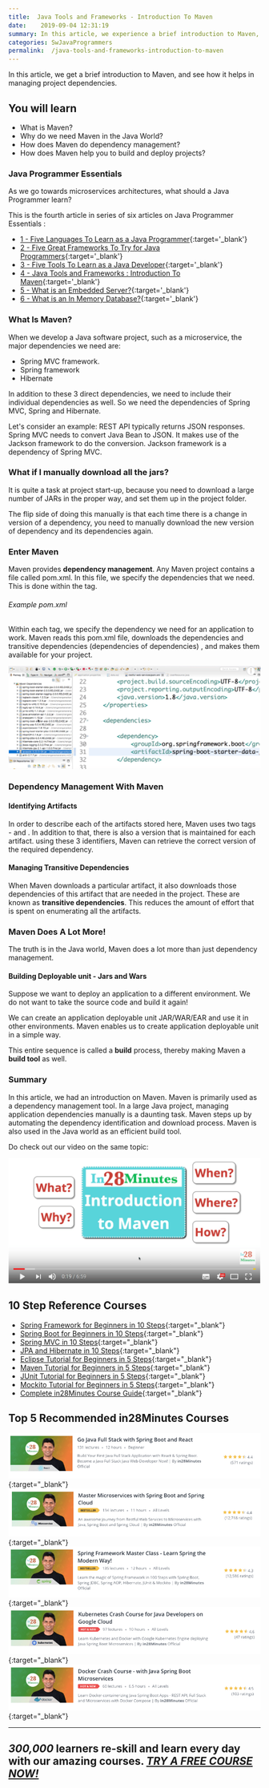 ```yaml
---
title:  Java Tools and Frameworks - Introduction To Maven
date:    2019-09-04 12:31:19
summary: In this article, we experience a brief introduction to Maven, and will see how it helps in managing your project dependencies.
categories: SwJavaProgrammers
permalink:  /java-tools-and-frameworks-introduction-to-maven
---
```


In this article, we get a brief introduction to Maven, and see how it helps in managing project dependencies.

## You will learn
- What is Maven?
- Why do we need Maven in the Java World?
- How does Maven do dependency management?
- How does Maven help you to build and deploy projects?


### Java Programmer Essentials

As we go towards microservices architectures, what should a Java Programmer learn? 

This is the fourth article in series of six articles on Java Programmer Essentials :
- [1 - Five Languages To Learn as a Java Programmer](/five-great-languages-to-learn-as-a-java-programmer){:target='_blank'}
- [2 - Five Great Frameworks To Try for Java Programmers](/five-frameworks-for-java-programmers){:target='_blank'}
- [3 - Five Tools To Learn as a Java Developer](/five-tools-to-learn-for-java-programmers){:target='_blank'}
- [4 - Java Tools and Frameworks : Introduction To Maven](/java-tools-and-frameworks-introduction-to-maven){:target='_blank'}
- [5 - What is an Embedded Server?](/java-programmer-essentials-what-is-an-embedded-server){:target='_blank'}
- [6 - What is an In Memory Database?](/java-programmer-essentials-what-is-an-in-memory-database){:target='_blank'}



### What Is Maven?

When we develop a Java software project, such as a microservice, the major dependencies we need are: 

* Spring MVC framework.
* Spring framework
* Hibernate

In addition to these 3 direct dependencies, we need to include their individual dependencies as well. So we need the dependencies of Spring MVC, Spring and Hibernate.  

Let's consider an example: REST API typically returns JSON responses. Spring MVC needs to convert Java Bean to JSON. It makes use of the Jackson framework to do the conversion. Jackson framework is a dependency of Spring MVC. 

### What if I manually download all the jars?

It is quite a task at project start-up, because you need to download a large number of JARs in the proper way, and set them up in the project folder. 

The flip side of doing this manually is that each time there is a change in version of a dependency, you need to manually download the new version of dependency and its dependencies again.

### Enter Maven

Maven provides **dependency management**. Any Maven project contains a file called pom.xml. In this file, we specify the dependencies that we need. This is done within the <dependency> tag. 

###### Example pom.xml

Within each <dependency> tag, we specify the dependency we need for an application to work. Maven reads this pom.xml file, downloads the dependencies and transitive dependencies (dependencies of dependencies) , and makes them available for your project. 

![image info](images/Capture-089-02.png)

### Dependency Management With Maven 

#### Identifying Artifacts

In order to describe each of the artifacts stored here, Maven uses two tags - <groupId> and <artifactId>. In addition to that, there is also a version that is maintained for each artifact. using these 3 identifiers, Maven can retrieve the correct version of the required dependency.

#### Managing Transitive Dependencies

When Maven downloads a particular artifact, it also downloads those dependencies of this artifact that are needed in the project. These are known as **transitive dependencies**. This reduces the amount of effort that is spent on enumerating all the artifacts. 

### Maven Does A Lot More!

The truth is in the Java world, Maven does a lot more than just dependency management. 

#### Building Deployable unit - Jars and Wars

Suppose we want to deploy an application to a different environment. We do not want to take the source code and build it again! 

We can create an application deployable unit JAR/WAR/EAR and use it in other environments. Maven enables us to create application deployable unit in a simple way. 

This entire sequence is called a **build** process, thereby making Maven a **build tool** as well. 

### Summary

In this article, we had an introduction on Maven. Maven is primarily used as a dependency management tool. In a large Java project, managing application dependencies manually is a daunting task. Maven steps up by automating the dependency identification and download process. Maven is also used in the Java world as an efficient build tool.

Do check out our video on the same topic:

[![image info](images/Capture-089-01.png)](https://www.youtube.com/watch?v=EjymtpicGtg)

## 10 Step Reference Courses

- [Spring Framework for Beginners in 10 Steps](https://courses.in28minutes.com/p/spring-framework-for-beginners){:target="_blank"}
- [Spring Boot for Beginners in 10 Steps](https://courses.in28minutes.com/p/spring-boot-for-beginners-in-10-steps){:target="_blank"}
- [Spring MVC in 10 Steps](https://www.youtube.com/watch?v=BjNhGaZDr0Y){:target="_blank"}
- [JPA and Hibernate in 10 Steps](https://courses.in28minutes.com/p/jpa-and-hibernate-tutorial-for-beginners-with-spring-boot){:target="_blank"}
- [Eclipse Tutorial for Beginners in 5 Steps](https://courses.in28minutes.com/p/eclipse-tutorial-for-beginners){:target="_blank"}
- [Maven Tutorial for Beginners in 5 Steps](https://courses.in28minutes.com/p/maven-tutorial-for-beginners-in-5-steps){:target="_blank"}
- [JUnit Tutorial for Beginners in 5 Steps](https://courses.in28minutes.com/p/junit-tutorial-for-beginners){:target="_blank"}
- [Mockito Tutorial for Beginners in 5 Steps](https://courses.in28minutes.com/p/mockito-for-beginner-in-5-steps){:target="_blank"}
- [Complete in28Minutes Course Guide](https://courses.in28minutes.com/p/in28minutes-course-guide){:target="_blank"}

## Top 5 Recommended in28Minutes Courses
[![Image](/images/Course-Go-Full-Stack-With-Spring-Boot-and-React.png "Go Full Stack with Spring Boot and React")](https://www.udemy.com/course/full-stack-application-with-spring-boot-and-react/?couponCode=NOVEMBER-2019){:target="_blank"}
[![Image](/images/Course-Master-Microservices-with-Spring-Boot-and-Spring-Cloud.png "Master Microservices with Spring Boot and Spring Cloud")](https://www.udemy.com/course/microservices-with-spring-boot-and-spring-cloud/?couponCode=NOVEMBER-2019){:target="_blank"}
[![Image](/images/Course-Spring-Framework-Master-Class---Beginner-to-Expert.png "Spring Master Class - Beginner to Expert")](https://www.udemy.com/course/spring-tutorial-for-beginners/?couponCode=NOVEMBER-2019){:target="_blank"}
[![Image](/images/Course-KubernetesCrashCourse.png "Kubernetes Crash Course for Java Spring Boot Developers")](https://www.udemy.com/course/kubernetes-crash-course-for-java-developers/?couponCode=NOVEMBER-2019){:target="_blank"}
[![Image](/images/Course-DockerCrashCourseForJavaSpringBootDevelopers.png "Docker Crash Course for Java Spring Boot Developers")](https://www.udemy.com/course/docker-course-with-java-and-spring-boot-for-beginners/?couponCode=NOVEMBER-2019){:target="_blank"}

---
***300,000*** learners re-skill and learn every day with our amazing courses. ***[TRY A FREE COURSE NOW!](https://rebrand.ly/in28minutes-try-free-course)***
---


